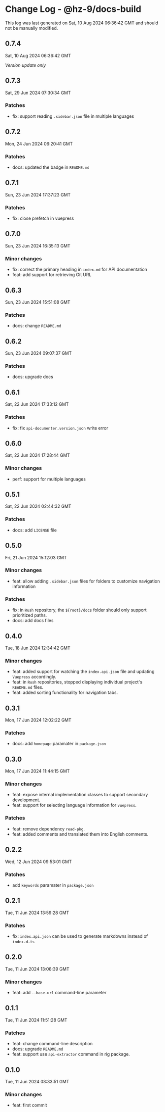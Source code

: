 # Change Log - @hz-9/docs-build

This log was last generated on Sat, 10 Aug 2024 06:36:42 GMT and should not be manually modified.

## 0.7.4
Sat, 10 Aug 2024 06:36:42 GMT

_Version update only_

## 0.7.3
Sat, 29 Jun 2024 07:30:34 GMT

### Patches

- fix: support reading `.sidebar.json` file in multiple languages

## 0.7.2
Mon, 24 Jun 2024 06:20:41 GMT

### Patches

- docs: updated the badge in `README.md`

## 0.7.1
Sun, 23 Jun 2024 17:37:23 GMT

### Patches

- fix: close prefetch in vuepress

## 0.7.0
Sun, 23 Jun 2024 16:35:13 GMT

### Minor changes

- fix: correct the primary heading in `index.md` for API documentation
- feat: add support for retrieving Git URL

## 0.6.3
Sun, 23 Jun 2024 15:51:08 GMT

### Patches

- docs: change `README.md`

## 0.6.2
Sun, 23 Jun 2024 09:07:37 GMT

### Patches

- docs: upgrade docs

## 0.6.1
Sat, 22 Jun 2024 17:33:12 GMT

### Patches

- fix: fix `api-documenter.version.json` write error

## 0.6.0
Sat, 22 Jun 2024 17:28:44 GMT

### Minor changes

- perf: support for multiple languages

## 0.5.1
Sat, 22 Jun 2024 02:44:32 GMT

### Patches

- docs: add `LICENSE` file

## 0.5.0
Fri, 21 Jun 2024 15:12:03 GMT

### Minor changes

- feat: allow adding `.sidebar.json` files for folders to customize navigation information

### Patches

- fix: in `Rush` repository, the `${root}/docs` folder should only support prioritized paths.
- docs: add docs files

## 0.4.0
Tue, 18 Jun 2024 12:34:42 GMT

### Minor changes

- feat: added support for watching the `index.api.json` file and updating `Vuepress` accordingly.
- feat: in `Rush` repositories, stopped displaying individual project's `README.md` files.
- feat: added sorting functionality for navigation tabs.

## 0.3.1
Mon, 17 Jun 2024 12:02:22 GMT

### Patches

- docs: add `homepage` paramater in `package.json`

## 0.3.0
Mon, 17 Jun 2024 11:44:15 GMT

### Minor changes

- feat: expose internal implementation classes to support secondary development.
- feat: support for selecting language information for `vuepress`.

### Patches

- feat: remove dependency `read-pkg`.
- feat: added comments and translated them into English comments.

## 0.2.2
Wed, 12 Jun 2024 09:53:01 GMT

### Patches

- add `keywords` paramater in `package.json`

## 0.2.1
Tue, 11 Jun 2024 13:59:28 GMT

### Patches

- fix: `index.api.json` can be used to generate markdowns instead of `index.d.ts`

## 0.2.0
Tue, 11 Jun 2024 13:08:39 GMT

### Minor changes

- feat: add `--base-url` command-line parameter

## 0.1.1
Tue, 11 Jun 2024 11:51:28 GMT

### Patches

- feat: change command-line description
- docs: upgrade `README.md`
- feat: support use `api-extractor` command in rig package.

## 0.1.0
Tue, 11 Jun 2024 03:33:51 GMT

### Minor changes

- feat: first commit


